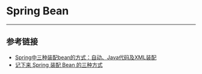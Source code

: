 # Spring Bean
***

## 参考链接
- [Spring中三种装配bean的方式：自动、Java代码及XML装配](https://blog.nowcoder.net/n/95044083940a474898f91a16955f6ffd)
- [记下来 Spring 装配 Bean 的三种方式](https://zhuanlan.zhihu.com/p/61337718)